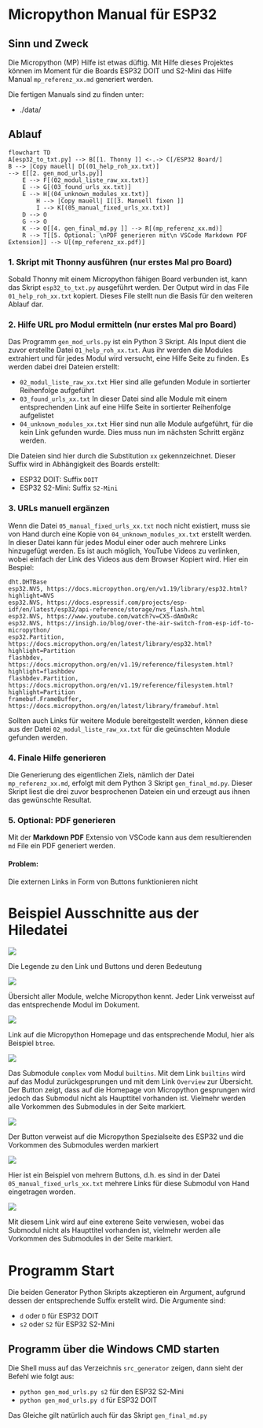 # Micropython Manual für ESP32

## Sinn und Zweck

Die Micropython (MP) Hilfe ist etwas düftig. Mit Hilfe dieses Projektes können im Moment für die Boards ESP32 DOIT und S2-Mini
das Hilfe Manual `mp_referenz_xx.md` generiert werden.

Die fertigen Manuals sind zu finden unter:

  - ./data/

## Ablauf

```mermaid
flowchart TD
A[esp32_to_txt.py] --> B[[1. Thonny ]] <-.-> C[/ESP32 Board/] 
B --> |Copy mauell| D[(01_help_roh_xx.txt)]
--> E[[2. gen_mod_urls.py]]
    E --> F[(02_modul_liste_raw_xx.txt)]
    E --> G[(03_found_urls_xx.txt)]
    E --> H[(04_unknown_modules_xx.txt)]
        H --> |Copy mauell| I[[3. Manuell fixen ]]
        I --> K[(05_manual_fixed_urls_xx.txt)]
    D --> O
    G --> O
    K --> O[[4. gen_final_md.py ]] --> R[(mp_referenz_xx.md)]
    R --> T[[5. Optional: \nPDF generieren mit\n VSCode Markdown PDF Extension]] --> U[(mp_referenz_xx.pdf)]
```

### 1. Skript mit Thonny ausführen (nur erstes Mal pro Board)

Sobald Thonny mit einem Micropython fähigen Board verbunden ist, kann das Skript `esp32_to_txt.py` ausgeführt werden. Der Output wird in das File `01_help_roh_xx.txt` kopiert. Dieses File stellt nun die Basis für den weiteren Ablauf dar.

### 2. Hilfe URL pro Modul ermitteln (nur erstes Mal pro Board)

Das Programm `gen_mod_urls.py` ist ein Python 3 Skript. Als Input dient die zuvor erstellte Datei `01_help_roh_xx.txt`. Aus ihr werden die Modules extrahiert und für jedes Modul wird versucht, eine Hilfe Seite zu finden. Es werden dabei drei Dateien erstellt:

  * `02_modul_liste_raw_xx.txt` Hier sind alle gefunden Module in sortierter Reihenfolge aufgeführt
  * `03_found_urls_xx.txt` In dieser Datei sind alle Module mit einem entsprechenden Link auf eine Hilfe Seite in sortierter Reihenfolge aufgelistet
  * `04_unknown_modules_xx.txt` Hier sind nun alle Module aufgeführt, für die kein Link gefunden wurde. Dies muss nun im nächsten Schritt ergänz werden.

Die Dateien sind hier durch die Substitution `xx` gekennzeichnet. Dieser Suffix wird in Abhängigkeit des Boards erstellt:

  * ESP32 DOIT: Suffix `DOIT`
  * ESP32 S2-Mini: Suffix `S2-Mini`


### 3. URLs manuell ergänzen

Wenn die Datei `05_manual_fixed_urls_xx.txt` noch nicht existiert, muss sie von Hand durch eine Kopie von `04_unknown_modules_xx.txt` erstellt werden. In dieser Datei kann für jedes Modul einer oder auch mehrere Links hinzugefügt werden. Es ist auch möglich, YouTube Videos zu verlinken, wobei einfach der Link des Videos aus dem Browser Kopiert wird. Hier ein Bespiel:

```
dht.DHTBase
esp32.NVS, https://docs.micropython.org/en/v1.19/library/esp32.html?highlight=NVS
esp32.NVS, https://docs.espressif.com/projects/esp-idf/en/latest/esp32/api-reference/storage/nvs_flash.html
esp32.NVS, https://www.youtube.com/watch?v=CX5-dAmOxRc
esp32.NVS, https://insigh.io/blog/over-the-air-switch-from-esp-idf-to-micropython/
esp32.Partition, https://docs.micropython.org/en/latest/library/esp32.html?highlight=Partition
flashbdev, https://docs.micropython.org/en/v1.19/reference/filesystem.html?highlight=flashbdev
flashbdev.Partition, https://docs.micropython.org/en/v1.19/reference/filesystem.html?highlight=Partition
framebuf.FrameBuffer, https://docs.micropython.org/en/latest/library/framebuf.html
```

Sollten auch Links für weitere Module bereitgestellt werden, können diese aus der Datei `02_modul_liste_raw_xx.txt` für die geünschten Module gefunden werden.

### 4. Finale Hilfe generieren

Die Generierung des eigentlichen Ziels, nämlich der Datei `mp_referenz_xx.md`, erfolgt mit dem Python 3 Skript `gen_final_md.py`. Dieser Skript liest die drei zuvor besprochenen Dateien ein und erzeugt aus ihnen das gewünschte Resultat.

### 5. Optional: PDF generieren

Mit der **Markdown PDF** Extensio von VSCode kann aus dem resultierenden `md` File ein PDF generiert werden. 

#### Problem: 

Die externen Links in Form von Buttons funktionieren nicht

# Beispiel Ausschnitte aus der Hiledatei


![ ](./images/Image_01.png)

Die Legende zu den Link und Buttons und deren Bedeutung


![ ](./images/Image_02.png)

Übersicht aller Module, welche Micropython kennt. Jeder Link verweisst auf das entsprechende Modul im Dokument.


![ ](./images/Image_03.png)

Link auf die Micropython Homepage und das entsprechende Modul, hier als Beispiel `btree`.

![ ](./images/Image_04.png)

Das Submodule `complex` vom Modul `builtins`. Mit dem Link `builtins` wird auf das Modul zurückgesprungen und mit dem Link `Overview` zur Übersicht.
Der Button zeigt, dass auf die Homepage von Micropython gesprungen wird jedoch das Submodul nicht als Haupttitel vorhanden ist. Vielmehr werden alle Vorkommen des Submodules in der Seite markiert.


![ ](./images/Image_05.png)

Der Button verweist auf die Micropython Spezialseite des ESP32 und die Vorkommen des Submodules werden markiert


![ ](./images/Image_06.png)

Hier ist ein Beispiel von mehrern Buttons, d.h. es sind in der Datei `05_manual_fixed_urls_xx.txt` mehrere Links für diese Submodul von Hand eingetragen worden.


![ ](./images/Image_07.png)

Mit diesem Link wird auf eine exterene Seite verwiesen, wobei das Submodul nicht als Haupttitel vorhanden ist, vielmehr werden alle Vorkommen des Submodules in der Seite markiert.


# Programm Start

Die beiden Generator Python Skripts akzeptieren ein Argument, aufgrund dessen der entsprechende Suffix erstellt wird. Die Argumente sind:

  * `d` oder `D` für ESP32 DOIT
  * `s2` oder `S2` für ESP32 S2-Mini

## Programm über die Windows CMD starten

Die Shell muss auf das Verzeichnis `src_generator` zeigen, dann sieht der Befehl wie folgt aus:

  * `python gen_mod_urls.py s2` für den ESP32 S2-Mini
  * `python gen_mod_urls.py d` für ESP32 DOIT

Das Gleiche gilt natürlich auch für das Skript `gen_final_md.py`
